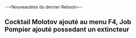 --=Nouveautées du dernier Reboot=-- 

   Cocktail Molotov ajouté au menu F4,
   Job Pompier ajouté possedant un extincteur
   ------------------------------------------
